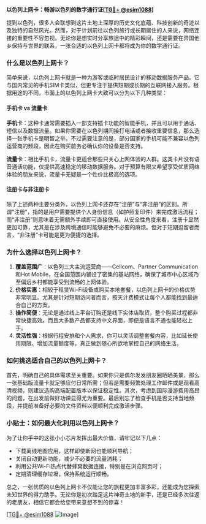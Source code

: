 **以色列上网卡：畅游以色列的数字通行证[[TG💪+ @esim1088](https://t.me/s/esim1088)]**

提到以色列，很多人会联想到这片土地上深厚的历史文化底蕴、科技创新的奇迹以及独特的自然风光。然而，对于计划前往以色列旅行或长期居住的人来说，网络连接的重要性不容忽视。无论你是想实时分享旅途中的精彩瞬间，还是需要在异国他乡保持与世界的联系，一张合适的以色列上网卡都将成为你的数字通行证。

### 什么是以色列上网卡？

简单来说，以色列上网卡就是一种为游客或临时居民设计的移动数据服务产品。它与国内常见的手机SIM卡类似，但更专注于提供短期或长期的互联网接入服务。根据用途的不同，市面上的以色列上网卡大致可以分为以下几种类型：

#### 手机卡 vs 流量卡

**手机卡**：这种卡通常需要插入一部支持插卡功能的智能手机，并且可以用于通话、短信以及数据流量。如果你需要在以色列期间接打电话或者接收重要信息，那么选择一张手机卡是明智之举。不过需要注意的是，部分国家的手机可能不兼容以色列运营商的频段，因此在购买前务必确认你的设备是否支持。

**流量卡**：相比手机卡，流量卡更适合那些只关心上网体验的人群。这类卡片没有语音通话功能，仅提供高速稳定的移动数据服务。对于预算有限又希望享受优质网络体验的朋友来说，流量卡无疑是一个性价比极高的选项。

#### 注册卡与非注册卡

除了上述两种主要分类外，以色列上网卡还存在“注册”与“非注册”的区别。所谓“注册”，指的是用户需要提供个人身份信息（如护照复印件）来完成激活流程；而“非注册”则意味着无需额外手续即可直接使用。从安全性角度来看，注册卡显然更加可靠，尤其是在涉及跨境通信时能够避免不必要的麻烦。但对于短期逗留者而言，“非注册”卡可能是更为便捷的选择。

### 为什么选择以色列上网卡？

1. **覆盖范围广**：以色列三大主流运营商——Cellcom、Partner Communication和Hot Mobile，在全国范围内铺设了密集的基站网络，确保了城市中心区域乃至偏远乡村都能享受到流畅的上网体验。
2. **价格实惠**：相较于租赁Wi-Fi设备或购买本地套餐，以色列上网卡的价格优势非常明显。尤其是针对短期访问者而言，按天计费模式让每个人都能找到最适合自己的方案。
3. **操作简便**：无论是通过线上平台订购还是线下实体店取货，整个购买过程都非常快捷高效。而且大多数产品都支持中文界面，即便是语言不通也能轻松上手。
4. **灵活性强**：根据行程安排和个人需求，你可以灵活调整套餐内容，比如延长使用期限、增加流量额度等，真正做到随心所欲地掌控自己的网络生活。

### 如何挑选适合自己的以色列上网卡？

首先，明确自己的具体需求至关重要。如果你只是偶尔发发朋友圈晒晒美景，那么一张基础版流量卡就足够应付日常所需；但若是需要频繁处理工作邮件或是观看高清视频，则建议选购高端配置版本以保证稳定性。其次，考虑到国际漫游费用高昂的问题，在出发前做好功课显得尤为重要。最后别忘了检查手机是否支持当地频段，并提前准备好必要的文件资料以便顺利完成激活步骤。

### 小贴士：如何最大化利用以色列上网卡？

为了让你手中的这张小小芯片发挥出最大价值，请牢记以下几点：
- 下载离线地图应用，这样即使断网也能顺利导航；
- 关闭自动更新功能，减少不必要的流量消耗；
- 利用公共Wi-Fi热点代替蜂窝数据连接，特别是在浏览网页时；
- 定期清理缓存垃圾，保持系统运行顺畅。

总之，一张优质的以色列上网卡不仅能让您的旅程更加丰富多彩，还能成为您探索未知世界的得力助手。无论你是初次踏足这片神奇土地的新手，还是已经多次往返的老朋友，相信它都会给您带来意想不到的惊喜！

[[TG💪+ @esim1088](https://t.me/s/esim1088) ![Image](https://i.postimg.cc/4NQfJmqS/Snipaste-2025-05-13-00-14-12.png)]